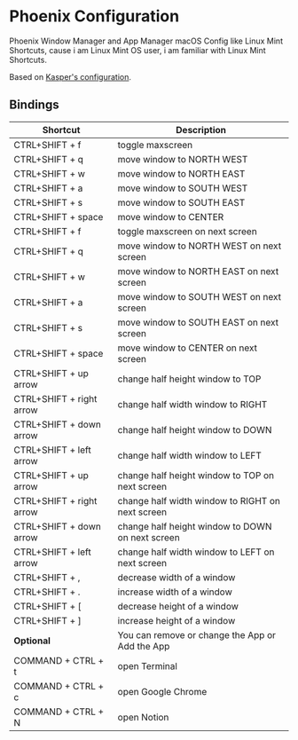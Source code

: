 # Phoenix Configuration
Phoenix Window Manager and App Manager macOS Config like Linux Mint Shortcuts, cause i am Linux Mint OS user, i am familiar with Linux Mint Shortcuts.

Based on [Kasper's configuration](https://github.com/kasper/.config/blob/master/phoenix/phoenix.js).

## Bindings

| Shortcut  | Description|
----        |---         |
| CTRL+SHIFT + f | toggle maxscreen |
| CTRL+SHIFT + q | move window to NORTH WEST |
| CTRL+SHIFT + w | move window to NORTH EAST |
| CTRL+SHIFT + a | move window to SOUTH WEST |
| CTRL+SHIFT + s | move window to SOUTH EAST |
| CTRL+SHIFT + space | move window to CENTER |
| CTRL+SHIFT + f | toggle maxscreen on next screen |
| CTRL+SHIFT + q | move window to NORTH WEST on next screen |
| CTRL+SHIFT + w | move window to NORTH EAST on next screen |
| CTRL+SHIFT + a | move window to SOUTH WEST on next screen |
| CTRL+SHIFT + s | move window to SOUTH EAST on next screen |
| CTRL+SHIFT + space | move window to CENTER  on next screen |
| CTRL+SHIFT + up arrow | change half height window to TOP |
| CTRL+SHIFT + right arrow | change half width window to RIGHT |
| CTRL+SHIFT + down arrow | change half height window to DOWN |
| CTRL+SHIFT + left arrow | change half width window to LEFT |
| CTRL+SHIFT + up arrow | change half height window to TOP on next screen |
| CTRL+SHIFT + right arrow | change half width window to RIGHT on next screen |
| CTRL+SHIFT + down arrow | change half height window to DOWN on next screen |
| CTRL+SHIFT + left arrow | change half width window to LEFT on next screen |
| CTRL+SHIFT + , | decrease width of a window |
| CTRL+SHIFT + . | increase width of a window |
| CTRL+SHIFT + [ | decrease height of a window |
| CTRL+SHIFT + ] | increase height of a window |
| **Optional** | You can remove or change the App or Add the App |
| COMMAND + CTRL + t | open Terminal |
| COMMAND + CTRL + c | open Google Chrome |
| COMMAND + CTRL + N | open Notion |
